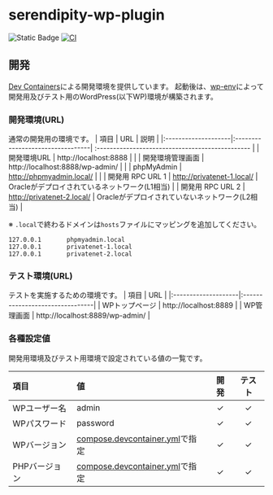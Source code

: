# serendipity-wp-plugin
![Static Badge](https://img.shields.io/badge/License-Split_License-97ca00) [![CI](https://github.com/yamaneyuta/serendipity-wp-plugin/actions/workflows/ci.yml/badge.svg)](https://github.com/yamaneyuta/serendipity-wp-plugin/actions/workflows/ci.yml)



## 開発
[Dev Containers](https://marketplace.visualstudio.com/items?itemName=ms-vscode-remote.remote-containers)による開発環境を提供しています。
起動後は、[wp-env](https://ja.wordpress.org/team/handbook/block-editor/reference-guides/packages/packages-env/)によって開発用及びテスト用のWordPress(以下WP)環境が構築されます。


### 開発環境(URL)
通常の開発用の環境です。
| 項目                | URL                              | 説明                                             |
|:--------------------|:---------------------------------| :----------------------------------------------- |
| 開発環境URL         | http://localhost:8888            |                                                  |
| 開発環境管理画面    | http://localhost:8888/wp-admin/  |                                                  |
| phpMyAdmin		  | http://phpmyadmin.local/         |                                                  |
| 開発用 RPC URL 1    | http://privatenet-1.local/       | Oracleがデプロイされているネットワーク(L1相当)   |
| 開発用 RPC URL 2    | http://privatenet-2.local/       | Oracleがデプロイされていないネットワーク(L2相当) |

※ `.local`で終わるドメインは`hosts`ファイルにマッピングを追加してください。
```text
127.0.0.1       phpmyadmin.local
127.0.0.1       privatenet-1.local
127.0.0.1       privatenet-2.local
```


### テスト環境(URL)
テストを実施するための環境です。
| 項目                | URL                             |
|:--------------------|:--------------------------------|
| WPトップページ      | http://localhost:8889           |
| WP管理画面          | http://localhost:8889/wp-admin/ |

### 各種設定値
開発用環境及びテスト用環境で設定されている値の一覧です。

| 項目         | 値                                                                         | 開発 | テスト |
|:-------------|:---------------------------------------------------------------------------|:----:|:------:|
| WPユーザー名 | admin                                                                      |  ✓  |   ✓   |
| WPパスワード | password                                                                   |  ✓  |   ✓   |
| WPバージョン | [compose.devcontainer.yml](./.devcontainer/compose.devcontainer.yml)で指定 |  ✓  |   ✓   |
| PHPバージョン| [compose.devcontainer.yml](./.devcontainer/compose.devcontainer.yml)で指定 |  ✓  |   ✓   |
